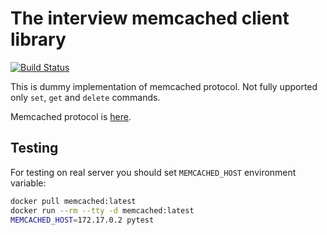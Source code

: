 # The interview memcached client library

[![Build Status](https://travis-ci.org/userusr/intermem.svg?branch=master)](https://travis-ci.org/userusr/intermem)

This is dummy implementation of memcached protocol. Not fully upported only `set`, `get`
and `delete` commands.

Memcached protocol is
[here](https://github.com/memcached/memcached/blob/master/doc/protocol.txt).

## Testing

For testing on real server you should set `MEMCACHED_HOST` environment variable:

```bash
docker pull memcached:latest
docker run --rm --tty -d memcached:latest
MEMCACHED_HOST=172.17.0.2 pytest
```
